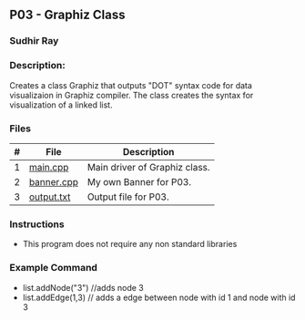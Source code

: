 ## P03 - Graphiz Class
### Sudhir Ray
### Description:

Creates a class Graphiz that outputs "DOT" syntax code for data visualizaion in Graphiz compiler.
The class creates the syntax for visualization of a linked list.


### Files

|   #   | File     | Description                      |
| :---: | -------- | -------------------------------- |
|   1   | [main.cpp](https://github.com/Sudhir0228/2143-Object-Oriented-Programming-Ray/blob/main/Assignments/P03/main.cpp) | Main driver of Graphiz class. |
|   2   | [banner.cpp](https://github.com/Sudhir0228/2143-Object-Oriented-Programming-Ray/blob/main/Assignments/P03/Banner.cpp) | My own Banner for P03. |
|   3   | [output.txt](https://github.com/Sudhir0228/2143-Object-Oriented-Programming-Ray/blob/main/Assignments/P03/output.txt) | Output file for P03. |



### Instructions

- This program does not require any non standard libraries

### Example Command
- list.addNode("3") //adds node 3 
- list.addEdge(1,3) // adds a edge between node with id 1 and node with id 3

